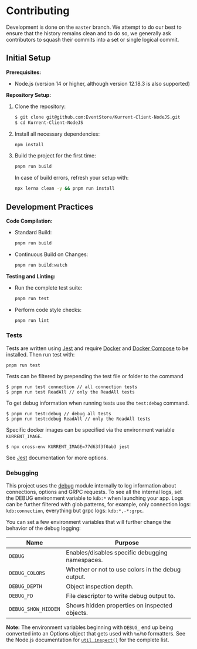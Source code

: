# Contributing

Development is done on the `master` branch. We attempt to do our best to ensure that the history remains clean and to do so, we generally ask contributors to squash their commits into a set or single logical commit.

## Initial Setup

**Prerequisites:**
- Node.js (version 14 or higher, although version 12.18.3 is also supported)

**Repository Setup:**
1. Clone the repository:
   ```bash
   $ git clone git@github.com:EventStore/Kurrent-Client-NodeJS.git
   $ cd Kurrent-Client-NodeJS
   ```
2. Install all necessary dependencies:
   ```bash
   npm install
   ```
3. Build the project for the first time:
   ```bash
   pnpm run build
   ```
   In case of build errors, refresh your setup with:
   ```bash
   npx lerna clean -y && pnpm run install
   ```

## Development Practices

**Code Compilation:**
- Standard Build:
  ```bash
  pnpm run build
  ```
- Continuous Build on Changes:
  ```bash
  pnpm run build:watch
  ```

**Testing and Linting:**
- Run the complete test suite:
  ```bash
  pnpm run test
  ```
- Perform code style checks:
  ```bash
  pnpm run lint
  ```

### Tests

Tests are written using [Jest] and require [Docker] and [Docker Compose] to be installed. Then run test with:

```shell script
pnpm run test
```

Tests can be filtered by prepending the test file or folder to the command

```shell script
$ pnpm run test connection // all connection tests
$ pnpm run test ReadAll // only the ReadAll tests
```

To get debug information when running tests use the `test:debug` command.

```shell script
$ pnpm run test:debug // debug all tests
$ pnpm run test:debug ReadAll // only the ReadAll tests
```

Specific docker images can be specified via the environment variable `KURRENT_IMAGE`.

```shell script
$ npx cross-env KURRENT_IMAGE=77d63f3f0ab3 jest
```

See [Jest] documentation for more options.

### Debugging

This project uses the [debug] module internally to log information about connections, options and GRPC requests.
To see all the internal logs, set the DEBUG environment variable to `kdb:*` when launching your app.
Logs can be further filtered with glob patterns, for example, only connection logs: `kdb:connection`, everything but grpc logs: `kdb:*,-*:grpc`.

You can set a few environment variables that will further change the behavior of the debug logging:

| Name                | Purpose                                           |
| ------------------- | ------------------------------------------------- |
| `DEBUG`             | Enables/disables specific debugging namespaces.   |
| `DEBUG_COLORS`      | Whether or not to use colors in the debug output. |
| `DEBUG_DEPTH`       | Object inspection depth.                          |
| `DEBUG_FD`          | File descriptor to write debug output to.         |
| `DEBUG_SHOW_HIDDEN` | Shows hidden properties on inspected objects.     |

**Note:** The environment variables beginning with `DEBUG_` end up being
converted into an Options object that gets used with `%o`/`%O` formatters.
See the Node.js documentation for [`util.inspect()`] for the complete list.

[docker compose]: https://docs.docker.com/compose/
[docker]: https://www.docker.com/
[jest]: https://jestjs.io/
[debug]: https://github.com/visionmedia/debug
[`util.inspect()`]: https://nodejs.org/api/util.html#util_util_inspect_object_options
[kurrent-client-nodejs]: https://github.com/EventStore/Kurrent-Client-NodeJS